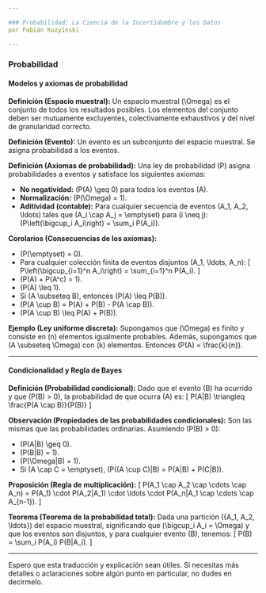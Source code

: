 ```yaml
---

### Probabilidad: La Ciencia de la Incertidumbre y los Datos
por Fabián Kozyinski

---
```


### Probabilidad

#### Modelos y axiomas de probabilidad

**Definición (Espacio muestral):** Un espacio muestral \(\Omega\) es el conjunto de todos los resultados posibles. Los elementos del conjunto deben ser mutuamente excluyentes, colectivamente exhaustivos y del nivel de granularidad correcto.

**Definición (Evento):** Un evento es un subconjunto del espacio muestral. Se asigna probabilidad a los eventos.

**Definición (Axiomas de probabilidad):** Una ley de probabilidad \(P\) asigna probabilidades a eventos y satisface los siguientes axiomas:

- **No negatividad:** \(P(A) \geq 0\) para todos los eventos \(A\).
- **Normalización:** \(P(\Omega) = 1\).
- **Aditividad (contable):** Para cualquier secuencia de eventos \(A_1, A_2, \ldots\) tales que \(A_i \cap A_j = \emptyset\) para \(i \neq j\): \(P\left(\bigcup_i A_i\right) = \sum_i P(A_i)\).

**Corolarios (Consecuencias de los axiomas):**

- \(P(\emptyset) = 0\).
- Para cualquier colección finita de eventos disjuntos \(A_1, \ldots, A_n\):
\[ P\left(\bigcup_{i=1}^n A_i\right) = \sum_{i=1}^n P(A_i). \]
- \(P(A) + P(A^c) = 1\).
- \(P(A) \leq 1\).
- Si \(A \subseteq B\), entonces \(P(A) \leq P(B)\).
- \(P(A \cup B) = P(A) + P(B) - P(A \cap B)\).
- \(P(A \cup B) \leq P(A) + P(B)\).

**Ejemplo (Ley uniforme discreta):** Supongamos que \(\Omega\) es finito y consiste en \(n\) elementos igualmente probables. Además, supongamos que \(A \subseteq \Omega\) con \(k\) elementos. Entonces \(P(A) = \frac{k}{n}\).

---

#### Condicionalidad y Regla de Bayes

**Definición (Probabilidad condicional):** Dado que el evento \(B\) ha ocurrido y que \(P(B) > 0\), la probabilidad de que ocurra \(A\) es:
\[ P(A|B) \triangleq \frac{P(A \cap B)}{P(B)} \]

**Observación (Propiedades de las probabilidades condicionales):** Son las mismas que las probabilidades ordinarias. Asumiendo \(P(B) > 0\):

- \(P(A|B) \geq 0\).
- \(P(B|B) = 1\).
- \(P(\Omega|B) = 1\).
- Si \(A \cap C = \emptyset\), \(P((A \cup C)|B) = P(A|B) + P(C|B)\).

**Proposición (Regla de multiplicación):**
\[ P(A_1 \cap A_2 \cap \cdots \cap A_n) = P(A_1) \cdot P(A_2|A_1) \cdot \ldots \cdot P(A_n|A_1 \cap \cdots \cap A_{n-1}). \]

**Teorema (Teorema de la probabilidad total):** Dada una partición \(\{A_1, A_2, \ldots\}\) del espacio muestral, significando que \(\bigcup_i A_i = \Omega\) y que los eventos son disjuntos, y para cualquier evento \(B\), tenemos:
\[ P(B) = \sum_i P(A_i) P(B|A_i). \]

---

Espero que esta traducción y explicación sean útiles. Si necesitas más detalles o aclaraciones sobre algún punto en particular, no dudes en decírmelo.
